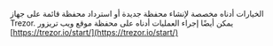 الخيارات أدناه مخصصة لإنشاء محفظة جديدة أو استرداد محفظة قائمة على جهاز Trezor. يمكن أيضًا إجراء العمليات أدناه على محفظة موقع ويب تريزور [https://trezor.io/start/](https://trezor.io/start/)
